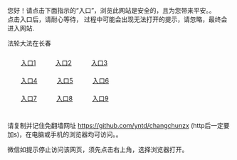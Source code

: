 您好！请点击下面指示的“入口”，浏览此网站是安全的，且为您带来平安。。 <br/>
点击入口后，请耐心等待， 过程中可能会出现无法打开的提示，请忽略，最终会进入网站. </br>

法轮大法在长春<br/>
<div style="padding:10px"><a style="margin:20px" target="_blank" href="https://drx5jlrl0cnxa.cloudfront.net/2Qpsp?bdndoprj" id="ccLink1" rel="nofollow">入口1</a> <a target="_blank" style="margin:20px" href="https://d2qnb7wvskb0bk.cloudfront.net/2Qpsp?nweuhwku" id="ccLink2" rel="nofollow">入口2</a> <a style="margin:20px" target="_blank" href="https://d1akgrfsqci9gv.cloudfront.net/2Qpsp?eplyge" id="ccLink3" rel="nofollow">入口3</a></div>

<div style="padding:10px" ><a style="margin:20px" target="_blank" href="https://drx5jlrl0cnxa.cloudfront.net/2Qpsp?bdndoprj" id="ccLink4" rel="nofollow">入口4</a> <a style="margin:20px" href="https://d2qnb7wvskb0bk.cloudfront.net/2Qpsp?nweuhwku" target="_blank" id="ccLink5" rel="nofollow">入口5</a> <a style="margin:20px" href="https://d1akgrfsqci9gv.cloudfront.net/2Qpsp?eplyge" target="_blank" id="ccLink6" rel="nofollow">入口6</a></div>

<div style="padding:10px"><a style="margin:20px" target="_blank" href="https://drx5jlrl0cnxa.cloudfront.net/2Qpsp?bdndoprj" id="ccLink7" rel="nofollow">入口7</a> <a style="margin:20px" href="https://d2qnb7wvskb0bk.cloudfront.net/2Qpsp?nweuhwku" target="_blank" id="ccLink8" rel="nofollow">入口8</a> <a style="margin:20px" target="_blank" href="https://d1akgrfsqci9gv.cloudfront.net/2Qpsp?eplyge" id="ccLink9" rel="nofollow">入口9</a></div>

<br/>



请复制并记住免翻墙网址 https://github.com/yntd/changchunzx (http后一定要加s)，在电脑或手机的浏览器均可访问。。<br/>

微信如提示停止访问该网页，须先点击右上角，选择浏览器打开。
